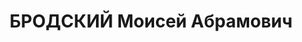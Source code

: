 ---
title: БРОДСКИЙ Моисей Абрамович
description: народився 1895 у м. Зіньків Зіньківського пов. Полтавської губ. Єврей,
  з торговців, освіта початкова, позапарт., у 1918—1920 рр. член партії боротьбистів,
  у 1920—1937 рр. член ВКП(б). Проживав у Харкові. Директор Українського відділення
  Союзхутроторгу. Заарештований _23.09.1937_ р. як член націоналістичної терористичної
  організації (статті 54-8, 54-11 КК УРСР) і військовою колегією Верховного Суду СРСР
  _26.10.1937_ р. засуджений до розстрілу з конфіскацією особистого майна з негайним
  виконанням вироку згідно з постановою ЦВК СРСР від _01.12.1934_ р. Розстріляний
  _27.10.1937_ р. у Києві. Реабілітований _11.03.1958_ р.
---